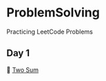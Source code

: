 # ProblemSolving
Practicing LeetCode Problems

## Day 1

🔸 [Two Sum](1.First_10_Days/Day_1/Two_Sum.cpp) <br>